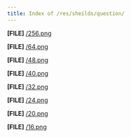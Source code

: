 ```yaml
---
title: Index of /res/sheilds/question/
---
```

**[FILE]** [/256.png](256.png "View File")

**[FILE]** [/64.png](64.png "View File")

**[FILE]** [/48.png](48.png "View File")

**[FILE]** [/40.png](40.png "View File")

**[FILE]** [/32.png](32.png "View File")

**[FILE]** [/24.png](24.png "View File")

**[FILE]** [/20.png](20.png "View File")

**[FILE]** [/16.png](16.png "View File")
